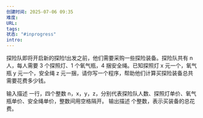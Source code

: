 ```yaml
---
创建时间: 2025-07-06 09:35
难度: 
URL: 
tags: 
状态: "#inprogress"
intro:
---
```

探险队即将开启新的探险!出发之前，他们需要采购一些探险装备。探险队共有 n 人，每人需要 3 个探照灯、1 个氧气瓶，4 捆安全绳。已知探照灯 x 元一个，氧气瓶 y 元一个，安全绳 z 元一捆，请你写一个程序，帮助他们计算买探险装备总共需要花费多少钱。

输入描述
一行，四个整数 n，x，y，z，分别代表探险队人数、探照灯单价、氧气瓶单价、安全绳单价，整数间用空格隔开。
输出描述
个整数，表示买装备的总花费。